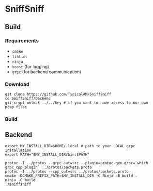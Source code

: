 # SniffSniff

## Build

### Requirements

- `cmake`
- `libtins`
- `ninja`
- `boost` (for logging)
- `grpc` (for backend communication)

### Download

```
git clone https://github.com/TypicalAM/SniffSniff
cd SniffSniff/backend
git-crypt unlock ../../key # if you want to have access to our own pcap files
```

### Build

## Backend

```
export MY_INSTALL_DIR=$HOME/.local # path to your LOCAL grpc installation
export PATH="$MY_INSTALL_DIR/bin:$PATH"

protoc -I ../protos --grpc_out=src --plugin=protoc-gen-grpc=`which grpc_cpp_plugin` ../protos/packets.proto
protoc -I ../protos --cpp_out=src ../protos/packets.proto
cmake -DCMAKE_PREFIX_PATH=$MY_INSTALL_DIR -G Ninja -B build .
ninja -C build
./sniffsniff
```
